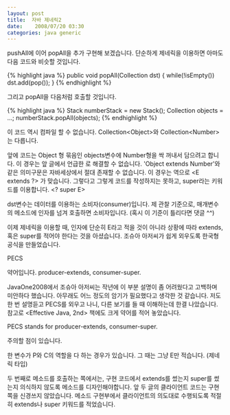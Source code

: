 ```yaml
---
layout: post
title:  자바 제네릭2
date:    2008/07/20 03:30
categories: java generic
---
```


pushAll에 이어 popAll을 추가 구현해 보겠습니다. 단순하게 제네릭을 이용하면 아마도 다음 코드와 비슷할 것입니다.

{% highlight java %}
public void popAll(Collection<E> dst) {
  while(!isEmpty()) 
    dst.add(pop());
}
{% endhighlight %}

그리고 popAll을 다음처럼 호출할 것입니다.

{% highlight java %}
Stack<Number> numberStack = new Stack<Number>();
Collection<Object> objects = ...;
numberStack.popAll(objects);
{% endhighlight %}

이 코드 역시 컴파일 할 수 없습니다. Collection&lt;Object>와 Collection&lt;Number>는 다릅니다.

앞에 코드는 Object 형 묶음인 objects변수에  Number형을 싹 꺼내서 담으려고 합니다. 이 경우는 앞 글에서 언급한 <? extends E>로 해결할 수 없습니다. 'Object extends Number'와 같은 의미구문은 자바세상에서 절대 존재할 수 없습니다. 이 경우는 역으로 &lt;E extends ?> 가 맞습니다. 그렇다고 그렇게 코드를 작성하지는 못하고, super라는 키워드를 이용합니다. <? super E>

dst변수는 데이터를 이용하는 소비자(consumer)입니다. 제 관찰 기준으로, 매개변수의 메소드에 인자를 넘겨 호출하면 소비자입니다. (혹시 이 기준이 틀리다면 댓글 ^^)

이제 제네릭을 이용할 때, 인자에 단순히 E라고 적을 것이 아니라 상황에 따라 extends, 혹은 super를 적어야 한다는 것을 아셨습니다. 조슈아 아저씨가 쉽게 외우도록 한국형 공식을 만들었습니다.

PECS

약어입니다. producer-extends, consumer-super. 

JavaOne2008에서 조슈아 아저씨는 작년에 이 부분 설명이 좀 어려웠다고 고백하며 미안하다 했습니다. 아무래도 어느 정도의 암기가 필요했다고 생각한 것 같습니다. 저도 한 번 설명듣고 PECS를 외우고 나니, 다른 보기를 들 때 이해하는데 한결 나았습니다. 참고로 <Effective Java, 2nd> 책에도 크게 약어를 적어 놓았습니다.

PECS stands for producer-extends, consumer-super.

주의할 점이 있습니다.

한 변수가 P와 C의 역할을 다 하는 경우가 있습니다. 그 때는 그냥 E만 적습니다. (제네릭 타입)

두 번째로 메소드를 호출하는 쪽에서는, 구현 코드에서 extends를 썼는지 super를 썼는지 의식하지 않도록 메소드를 디자인해야합니다. 앞 두 글의 클라이언트 코드는 구현 쪽을 신경쓰지 않았습니다. 메소드 구현부에서 클라이언트의 의도대로 수행되도록 적절히 extends나 super 키워드를 적었습니다. 
